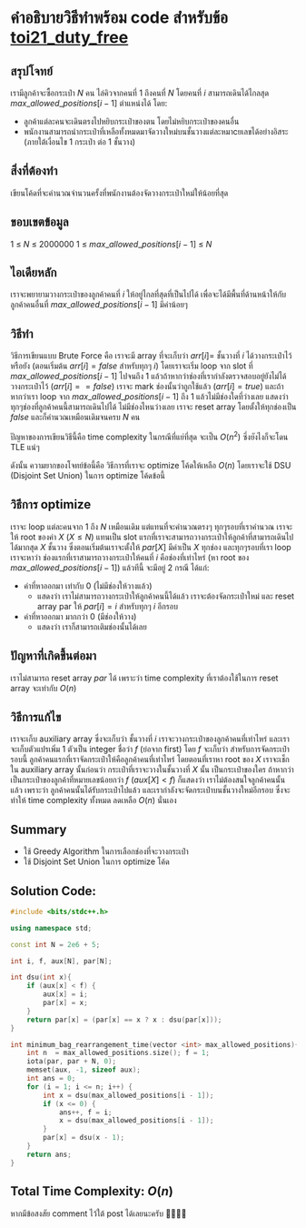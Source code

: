 # คำอธิบายวิธีทำพร้อม code สำหรับข้อ [toi21_duty_free](https://otog.in.th/problem/1090)
## สรุปโจทย์
เรามีลูกค้าจะซื้อกระเป๋า $N$ คน ไล่คิวจากคนที่ $1$ ถึงคนที่ $N$ โดยคนที่ $i$ สามารถเดินได้ไกลสุด $max\_allowed\_positions[i - 1]$ ตำแหน่งได้ โดย:
- ลูกค้าแต่ละคนจะเดินตรงไปหยิบกระเป๋าของตน โดยไม่หยิบกระเป๋าของคนอื่น
- พนักงานสามารถนำกระเป๋าที่เหลือทั้งหมดมาจัดวางใหม่บนชั้นวางแต่ละหมาcยเลขได้อย่างอิสระ (ภายใต้เงื่อนไข $1$ กระเป๋า ต่อ $1$ ชั้นวาง)

## สิ่งที่ต้องทำ
 เขียนโค้ดที่จะคำนวณจำนวนครั้งที่พนักงานต้องจัดวางกระเป๋าใหม่ให้น้อยที่สุด

## ขอบเขตข้อมูล
$1$ $\leq$ $N$ $\leq$ $2000000$
$1$ $\leq$ $max\_allowed\_positions[i - 1]$ $\leq$ $N$

## ไอเดียหลัก
เราจะพยายามวางกระเป๋าของลูกค้าคนที่ $i$ ให้อยู่ไกลที่สุดที่เป็นไปได้ เพื่อจะได้มีพื้นที่ด้านหน้าให้กับลูกค้าคนอื่นที่ $max\_allowed\_positions[i - 1]$ มีค่าน้อยๆ
## วิธีทำ
วิธีการเขียนแบบ Brute Force คือ เราจะมี array ที่จะเก็บว่า $arr[i] =$ ชั้นวางที่ $i$ ได้วางกระเป๋าไว้หรือยัง (ตอนเริ่มต้น $arr[i] = false$ สำหรับทุกๆ $i$) โดยเราจะเริ่ม loop จาก slot ที่ $max\_allowed\_positions[i - 1]$ ไปจนถึง $1$ แล้วถ้าหากว่าช่องที่เรากำลังตรวจสอบอยู่ยังไม่ได้วางกระเป๋าไว้ ($arr[i] == false$) เราจะ mark ช่องนั้นว่าถูกใช้แล้ว ($arr[i] = true$) และถ้าหากว่าเรา loop จาก $max\_allowed\_positions[i - 1]$ ถึง $1$ แล้วไม่มีช่องใดที่ว่างเลย แสดงว่า ทุกๆช่องที่ลูกค้าคนนี้สามารถเดินไปได้ ไม่มีช่องไหนว่างเลย เราจะ reset array โดยตั้งให้ทุกช่องเป็น $false$ และก็คำนวณเหมือนเดิมจนครบ $N$ คน

ปัญหาของการเขียนวิธีนี้คือ time complexity ในกรณีที่แย่ที่สุด จะเป็น $O(n^2)$ ซึ่งยังไงก็จะโดน TLE แน่ๆ

ดังนั้น ความยากของโจทย์ข้อนี้คือ วิธีการที่เราจะ optimize โค้ดให้เหลือ $O(n)$ โดยเราจะใช้ DSU (Disjoint Set Union) ในการ optimize โค้ดข้อนี้

## วิธีการ optimize
เราจะ loop แต่ละคนจาก $1$ ถึง $N$ เหมือนเดิม แต่แทนที่จะคำนวณตรงๆ ทุกๆรอบที่เราคำนวณ เราจะให้ root ของค่า $X$ $(X \leq N)$ แทนเป็น slot แรกที่เราจะสามารถวางกระเป๋าให้ลูกค้าที่สามารถเดินไปได้มากสุด $X$ ชั้นวาง ซึ่งตอนเริ่มต้นเราจะตั้งให้ $par[X]$ มีค่าเป็น $X$ ทุกช่อง และทุกๆรอบที่เรา loop เราจะหาว่า ช่องแรกที่เราสามารถวางกระเป๋าให้คนที่ $i$ คือช่องที่เท่าไหร่ (หา root ของ $max\_allowed\_positions[i - 1]$) แล้วทีนี้ จะมีอยู่ 2 กรณี ได้แก่:
- ค่าที่หาออกมา เท่ากับ $0$ (ไม่มีช่องให้วางแล้ว)
    - แสดงว่า เราไม่สามารถวางกระเป๋าให้ลูกค้าคนนี้ได้แล้ว เราจะต้องจัดกระเป๋าใหม่ และ reset array par ให้ $par[i] = i$ สำหรับทุกๆ $i$ อีกรอบ
- ค่าที่หาออกมา มากกว่า $0$ (มีช่องให้วาง)
    - แสดงว่า เราก็สามารถเติมช่องนั้นได้เลย
## ปัญหาที่เกิดขึ้นต่อมา
เราไม่สามารถ reset array $par$ ได้ เพราะว่า time complexity ที่เราต้องใช้ในการ reset array จะเท่ากับ $O(n)$
## วิธีการแก้ไข
เราจะเก็บ auxiliary array ซึ่งจะเก็บว่า ชั้นวางที่ $i$ เราจะวางกระเป๋าของลูกค้าคนที่เท่าไหร่ และเราจะเก็บตัวแปรเพิ่ม 1 ตัวเป็น integer ชื่อว่า $f$ (ย่อจาก first) โดย $f$ จะเก็บว่า สำหรับการจัดกระเป๋ารอบนี้ ลูกค้าคนแรกที่เราจัดกระเป๋าให้คือลูกค้าคนที่เท่าไหร่ โดยตอนที่เราหา root ของ $X$ เราจะเช็กใน auxiliary array นั้นก่อนว่า กระเป๋าที่เราจะวางในชั้นวางที่ $X$ นั้น เป็นกระเป๋าของใคร ถ้าหากว่าเป็นกระเป๋าของลูกค้าที่หมายเลขน้อยกว่า $f$ $(aux[X] < f)$ ก็แสดงว่า เราไม่ต้องสนใจลูกค้าคนนั้นแล้ว เพราะว่า ลูกค้าคนนั้นได้รับกระเป๋าไปแล้ว และเรากำลังจะจัดกระเป๋าบนชั้นวางใหม่อีกรอบ ซึ่งจะทำให้ time complexity ทั้งหมด ลดเหลือ $O(n)$ นั่นเอง
## Summary
- ใช้ Greedy Algorithm ในการเลือกช่องที่จะวางกระเป๋า
- ใช้ Disjoint Set Union ในการ optimize โค้ด
## Solution Code: 
```cpp
#include <bits/stdc++.h>

using namespace std;

const int N = 2e6 + 5;

int i, f, aux[N], par[N];

int dsu(int x){
	if (aux[x] < f) {
		aux[x] = i;
		par[x] = x;
	}
	return par[x] = (par[x] == x ? x : dsu(par[x]));
}

int minimum_bag_rearrangement_time(vector <int> max_allowed_positions){
	int n  = max_allowed_positions.size(); f = 1;
	iota(par, par + N, 0);
	memset(aux, -1, sizeof aux);
	int ans = 0;
	for (i = 1; i <= n; i++) {
		int x = dsu(max_allowed_positions[i - 1]);
		if (x <= 0) {
			ans++, f = i;
			x = dsu(max_allowed_positions[i - 1]);
		}
		par[x] = dsu(x - 1);
	}
	return ans;
}
```
## Total Time Complexity: $O(n)$

หากมีข้อสงสัย comment ไว้ใต้ post ได้เลยนะครับ 🙇‍♂️🙇‍♂️
<!--stackedit_data:
eyJoaXN0b3J5IjpbLTI2ODE2ODI5NV19
-->